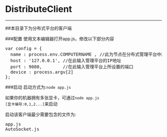 ﻿# DistributeClient
------------------
##本目录下为分布式平台的客户端

###配置
使用文本编辑器打开app.js，修改以下部分内容
<pre>
var config = {
  name : process.env.COMPUTERNAME , //此为节点在分布式管理平台中所显示的名字，默认为计算机名
  host : '127.0.0.1', //在此输入管理平台的IP地址
  port : 9080,        //在此输入管理平台上所设置的端口
  device : process.argv[2]
};
</pre>

###启动
启动方式为:<code>node app.js</code>

如果你的机器拥有多张显卡，可通过<code>node app.js [显卡编号:0,1,2...]</code>来启动

启动该客户端最少需要包含的文件为:

<pre>
app.js
AutoSocket.js
</pre>